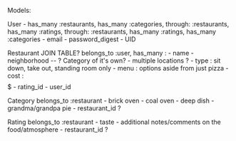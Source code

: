 Models:

  User - has_many :restaurants, has_many :categories, through: :restaurants, has_many :ratings, through: :restaurants, has_many :ratings, has_many :categories
    - email
    - password_digest
    - UID

  Restaurant JOIN TABLE? belongs_to :user, has_many :
    - name
    - neighborhood -- ? Category of it's own?
    - multiple locations ?
    - type : sit down, take out, standing room only
    - menu : options aside from just pizza
    - cost : $$$$$
    - rating_id
    - user_id

  Category belongs_to :restaurant
    - brick oven
    - coal oven
    - deep dish
    - grandma/grandpa pie
    - restaurant_id ?

  Rating belongs_to :restaurant
    - taste
    - additional notes/comments on the food/atmosphere
    - restaurant_id ?
